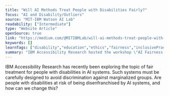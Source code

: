```yaml
---
title: "Will AI Methods Treat People with Disabilities Fairly?"
focus: "AI and Disability/Outliers"
source: "MIT-IBM Watson AI Lab"
readability: ["Intermediate"]
type: "Website Article"
openSource: true
link: "https://medium.com/@MITIBMLab/will-ai-methods-treat-people-with-disabilities-fairly-7626b38f9cb5"
keywords: []
learnTags: ["disability","education","ethics","fairness","inclusivePractice"]
summary: "IBM Accessibility Research hosted the workshop \"AI Fairness for People with Disabilities\" as part of AI Research Week. The workshop convened a diverse group of people with disabilities, representatives of advocacy organizations, AI specialists, and accessibility researchers and practitioners from industry, government, and academia for a day of thought-provoking presentations and conversations.  "
---
```

IBM Accessibility Research has recently been exploring the topic of fair treatment for people with disabilities in AI systems. Such systems must be carefully designed to avoid discrimination against marginalized groups. Are people with disabilities at risk of being disenfranchised by AI systems, and how can we change this?
